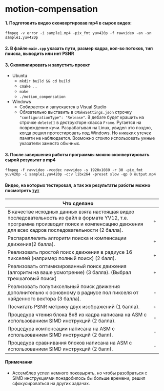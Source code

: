 # motion-compensation

#### 1. Подготовить видео сконвертировав mp4 в сырое видео:
 `ffmpeg -v error -i sample1.mp4 -pix_fmt yuv420p -f rawvideo -an -sn sample1.yuv420p`

#### 2. В файле `main.cpp` указать пути, размер кадра, кол-во потоков, тип поиска, выводить или нет PSNR

#### 3. Скомпилировать и запустить проект 
 - Ubuntu
   - `mkdir build && cd build`
   - `cmake ..`
   - `make`
   - `./motion_compensation`
 - Windows
   - Собирается и запускается в Visual Studio
   - Обязательно выставить в `CMakeSettings.json` строчку `"configurationType": "Release"`. В дебаге будет крашить на строчке `delete[]` в деструкторе класса `Frame`. Ругается на повреждение кучи. Разрабатывал на Linux, увидел это поздно, когда решил протестировать под Windows. Но никаких утечек памяти не наблюдается. Возможно стоило использовать умные указатели заместо обычных.

#### 3. После завершения работы программы можно сконвертировать сырой результат в mp4 
`ffmpeg -f rawvideo -vcodec rawvideo -s 1920x1080 -r 30 -pix_fmt yuv420p -i sample1.yuv420p -c:v libx264 -preset slow -qp 0 output.mp4`

#### Видео, на которых тестировал, а так же результаты работы можно посмотреть [тут](https://drive.google.com/drive/folders/1RSoGfxYdyLBkwn8cqljo9pUy1brxNnfZ?usp=sharing)

| Что сделано                                                                                                                                                                                      |   |
|--------------------------------------------------------------------------------------------------------------------------------------------------------------------------------------------------|---|
| В качестве исходных данных взята настоящая видео последовательность из файл в формате YV12, т.е. программа производит поиск и компенсацию движения для всех кадров последовательности (2 балла). | + |
| Распараллелить алгоритм поиска и компенсации движения(2 балла).                                                                                                                                  | + |
| Реализовать простой поиск движения в радиусе 16 пикселей (например полный поиск) (2 балл).                                                                                                       | + |
| Реализовать оптимизированный поиск движения (алгоритм на ваше усмотрение) (3 балла). (Выбрал трехшаговый поиск)                                                                                  | + |
| Реализовать полупиксельный поиск движения дополнительно к основному в радиусе пол пикселя от найденного вектора (3 балла).                                                                       | - |
| Посчитать PSNR метрику двух изображений (1 балла).                                                                                                                                               | + |
| Процедура чтения блока 8х8 из кадра написана на ASM с использованием SIMD инструкций (2 балла).                                                                                                  | - |
| Процедура компенсации написана на ASM с использованием SIMD инструкций (2 балл).                                                                                                                 | - |
| Процедура сравнивания блоков написана на ASM с использованием SIMD инструкций (2 балл).                                                                                                          | - |

#### Примечания
 - Ассемблер успел немного поковырять, но чтобы разобраться с SIMD инструкциями понадобилось бы больше времени, решил сфокусироваться на других задачах.

